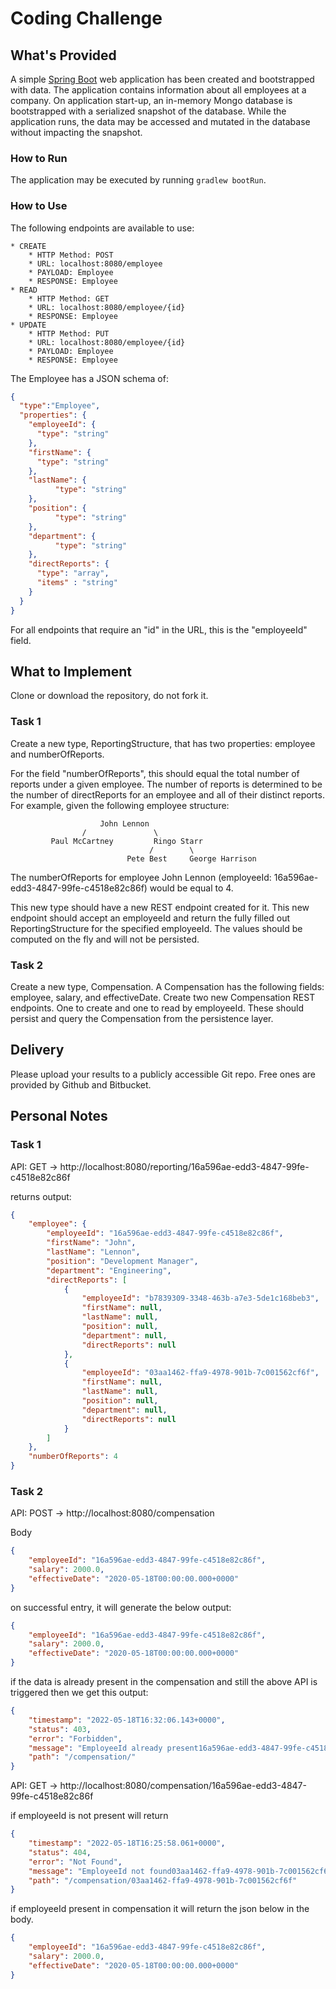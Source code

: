 # Coding Challenge
## What's Provided
A simple [Spring Boot](https://projects.spring.io/spring-boot/) web application has been created and bootstrapped 
with data. The application contains information about all employees at a company. On application start-up, an in-memory 
Mongo database is bootstrapped with a serialized snapshot of the database. While the application runs, the data may be
accessed and mutated in the database without impacting the snapshot.

### How to Run
The application may be executed by running `gradlew bootRun`.

### How to Use
The following endpoints are available to use:
```
* CREATE
    * HTTP Method: POST 
    * URL: localhost:8080/employee
    * PAYLOAD: Employee
    * RESPONSE: Employee
* READ
    * HTTP Method: GET 
    * URL: localhost:8080/employee/{id}
    * RESPONSE: Employee
* UPDATE
    * HTTP Method: PUT 
    * URL: localhost:8080/employee/{id}
    * PAYLOAD: Employee
    * RESPONSE: Employee
```
The Employee has a JSON schema of:
```json
{
  "type":"Employee",
  "properties": {
    "employeeId": {
      "type": "string"
    },
    "firstName": {
      "type": "string"
    },
    "lastName": {
          "type": "string"
    },
    "position": {
          "type": "string"
    },
    "department": {
          "type": "string"
    },
    "directReports": {
      "type": "array",
      "items" : "string"
    }
  }
}
```
For all endpoints that require an "id" in the URL, this is the "employeeId" field.

## What to Implement
Clone or download the repository, do not fork it.

### Task 1
Create a new type, ReportingStructure, that has two properties: employee and numberOfReports.

For the field "numberOfReports", this should equal the total number of reports under a given employee. The number of 
reports is determined to be the number of directReports for an employee and all of their distinct reports. For example, 
given the following employee structure:
```
                    John Lennon
                /               \
         Paul McCartney         Ringo Starr
                               /        \
                          Pete Best     George Harrison
```
The numberOfReports for employee John Lennon (employeeId: 16a596ae-edd3-4847-99fe-c4518e82c86f) would be equal to 4. 

This new type should have a new REST endpoint created for it. This new endpoint should accept an employeeId and return 
the fully filled out ReportingStructure for the specified employeeId. The values should be computed on the fly and will 
not be persisted.

### Task 2
Create a new type, Compensation. A Compensation has the following fields: employee, salary, and effectiveDate. Create 
two new Compensation REST endpoints. One to create and one to read by employeeId. These should persist and query the 
Compensation from the persistence layer.

## Delivery
Please upload your results to a publicly accessible Git repo. Free ones are provided by Github and Bitbucket.

## Personal Notes

### Task 1
API: GET -> http://localhost:8080/reporting/16a596ae-edd3-4847-99fe-c4518e82c86f

returns output:
```json
{
    "employee": {
        "employeeId": "16a596ae-edd3-4847-99fe-c4518e82c86f",
        "firstName": "John",
        "lastName": "Lennon",
        "position": "Development Manager",
        "department": "Engineering",
        "directReports": [
            {
                "employeeId": "b7839309-3348-463b-a7e3-5de1c168beb3",
                "firstName": null,
                "lastName": null,
                "position": null,
                "department": null,
                "directReports": null
            },
            {
                "employeeId": "03aa1462-ffa9-4978-901b-7c001562cf6f",
                "firstName": null,
                "lastName": null,
                "position": null,
                "department": null,
                "directReports": null
            }
        ]
    },
    "numberOfReports": 4
}
```
### Task 2
API: POST -> http://localhost:8080/compensation

Body
```json
{
    "employeeId": "16a596ae-edd3-4847-99fe-c4518e82c86f",
    "salary": 2000.0,
    "effectiveDate": "2020-05-18T00:00:00.000+0000"
}
```
on successful entry, it will generate the below output:
```json
{
    "employeeId": "16a596ae-edd3-4847-99fe-c4518e82c86f",
    "salary": 2000.0,
    "effectiveDate": "2020-05-18T00:00:00.000+0000"
}
```
if the data is already present in the compensation and still the above API is triggered then we get this output:
```json
{
    "timestamp": "2022-05-18T16:32:06.143+0000",
    "status": 403,
    "error": "Forbidden",
    "message": "EmployeeId already present16a596ae-edd3-4847-99fe-c4518e82c86f",
    "path": "/compensation/"
}
```

API: GET -> http://localhost:8080/compensation/16a596ae-edd3-4847-99fe-c4518e82c86f

if employeeId is not present will return 
```json
{
    "timestamp": "2022-05-18T16:25:58.061+0000",
    "status": 404,
    "error": "Not Found",
    "message": "EmployeeId not found03aa1462-ffa9-4978-901b-7c001562cf6f",
    "path": "/compensation/03aa1462-ffa9-4978-901b-7c001562cf6f"
}
```
if employeeId present in compensation  it will return the json below in the body.
```json
{
    "employeeId": "16a596ae-edd3-4847-99fe-c4518e82c86f",
    "salary": 2000.0,
    "effectiveDate": "2020-05-18T00:00:00.000+0000"
}
```
